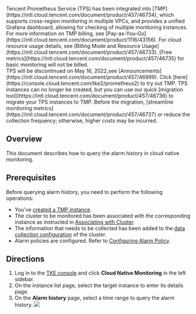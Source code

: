 <dx-alert infotype="alarm" title="Note">
Tencent Prometheus Service (TPS) has been integrated into [TMP](https://intl.cloud.tencent.com/document/product/457/46734), which supports cross-region monitoring in multiple VPCs, and provides a unified Grafana dashboard, allowing for checking of multiple monitoring instances. For more information on TMP billing, see [Pay-as-You-Go](https://intl.cloud.tencent.com/document/product/1116/43156). For cloud resource usage details, see [Billing Mode and Resource Usage](https://intl.cloud.tencent.com/document/product/457/46733). [Free metrics](https://intl.cloud.tencent.com/document/product/457/46735) for basic monitoring will not be billed.<br>
TPS will be discontinued on May 16, 2022,see [Announcements](https://intl.cloud.tencent.com/document/product/457/46999). Click [here](https://console.cloud.tencent.com/tke2/prometheus2) to try out TMP. TPS instances can no longer be created, but you can use our quick [migration tool](https://intl.cloud.tencent.com/document/product/457/46736) to migrate your TPS instances to TMP. Before the migration, [streamline monitoring metrics](https://intl.cloud.tencent.com/document/product/457/46737) or reduce the collection frequency; otherwise, higher costs may be incurred.
</dx-alert>

## Overview

This document describes how to query the alarm history in cloud native monitoring.

## Prerequisites

Before querying alarm history, you need to perform the following operations:
- You've [created a TMP instance](https://intl.cloud.tencent.com/document/product/457/46739).
- The cluster to be monitored has been associated with the corresponding instance as instructed in [Associating with Cluster](https://intl.cloud.tencent.com/document/product/457/38825).
- The information that needs to be collected has been added to the [data collection configuration](https://intl.cloud.tencent.com/document/product/457/38826) of the cluster.
- Alarm policies are configured. Refer to [Configuring Alarm Policy](https://intl.cloud.tencent.com/document/product/457/38828).

## Directions


1. Log in to the [TKE console](https://console.cloud.tencent.com/tke2) and click **Cloud Native Monitoring** in the left sidebar.
2. On the instance list page, select the target instance to enter its details page.
3. On the **Alarm history** page, select a time range to query the alarm history.
![](https://qcloudimg.tencent-cloud.cn/raw/1c00ed84dd12db38b5d7b23b8a0c9d72.png)
